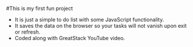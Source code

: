 #This is my first fun project

- It is just a simple to do list with some JavaScript functionality.
- It saves the data on the browser so your tasks will not vanish upon exit or refresh.
- Coded along with GreatStack YouTube video.

